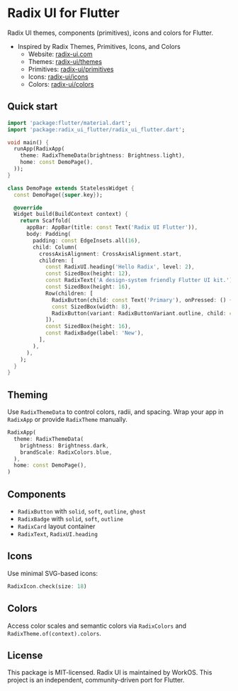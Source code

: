 # Radix UI for Flutter

Radix UI themes, components (primitives), icons and colors for Flutter.

- Inspired by Radix Themes, Primitives, Icons, and Colors
  - Website: [radix-ui.com](https://www.radix-ui.com/)
  - Themes: [radix-ui/themes](https://github.com/radix-ui/themes)
  - Primitives: [radix-ui/primitives](https://github.com/radix-ui/primitives)
  - Icons: [radix-ui/icons](https://github.com/radix-ui/icons)
  - Colors: [radix-ui/colors](https://github.com/radix-ui/colors)

## Quick start

```dart
import 'package:flutter/material.dart';
import 'package:radix_ui_flutter/radix_ui_flutter.dart';

void main() {
  runApp(RadixApp(
    theme: RadixThemeData(brightness: Brightness.light),
    home: const DemoPage(),
  ));
}

class DemoPage extends StatelessWidget {
  const DemoPage({super.key});

  @override
  Widget build(BuildContext context) {
    return Scaffold(
      appBar: AppBar(title: const Text('Radix UI Flutter')),
      body: Padding(
        padding: const EdgeInsets.all(16),
        child: Column(
          crossAxisAlignment: CrossAxisAlignment.start,
          children: [
            const RadixUI.heading('Hello Radix', level: 2),
            const SizedBox(height: 12),
            const RadixText('A design-system friendly Flutter UI kit.'),
            const SizedBox(height: 16),
            Row(children: [
              RadixButton(child: const Text('Primary'), onPressed: () {}),
              const SizedBox(width: 8),
              RadixButton(variant: RadixButtonVariant.outline, child: const Text('Secondary'), onPressed: () {}),
            ]),
            const SizedBox(height: 16),
            const RadixBadge(label: 'New'),
          ],
        ),
      ),
    );
  }
}
```

## Theming

Use `RadixThemeData` to control colors, radii, and spacing. Wrap your app in `RadixApp` or provide `RadixTheme` manually.

```dart
RadixApp(
  theme: RadixThemeData(
    brightness: Brightness.dark,
    brandScale: RadixColors.blue,
  ),
  home: const DemoPage(),
)
```

## Components

- `RadixButton` with `solid`, `soft`, `outline`, `ghost`
- `RadixBadge` with `solid`, `soft`, `outline`
- `RadixCard` layout container
- `RadixText`, `RadixUI.heading`

## Icons

Use minimal SVG-based icons:

```dart
RadixIcon.check(size: 18)
```

## Colors

Access color scales and semantic colors via `RadixColors` and `RadixTheme.of(context).colors`.

## License

This package is MIT-licensed. Radix UI is maintained by WorkOS. This project is an independent, community-driven port for Flutter.
